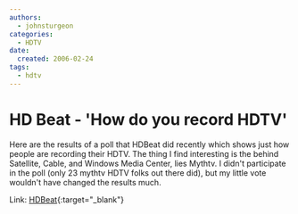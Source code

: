 ```yaml
---
authors:
  - johnsturgeon
categories:
  - HDTV
date:
  created: 2006-02-24
tags:
  - hdtv
---
```


# HD Beat - 'How do you record HDTV'

Here are the results of a poll that HDBeat did recently which shows just how people are recording their HDTV. The thing I find interesting is the behind Satellite, Cable, and Windows Media Center, lies Mythtv. I didn't participate in the poll (only 23 mythtv HDTV folks out there did), but my little vote wouldn't have changed the results much.  
  
Link: [HDBeat](http://www.hdbeat.com/2006/02/22/hdtv-recording-poll-results/){:target="_blank"}
  

